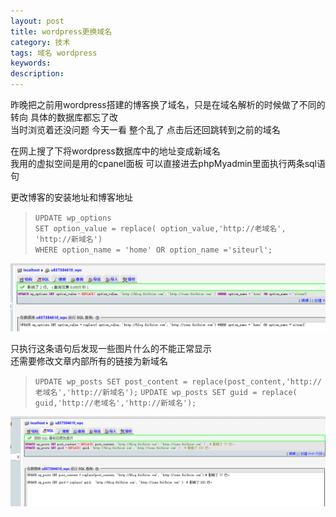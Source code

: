 ```yaml
---
layout: post
title: wordpress更换域名
category: 技术
tags: 域名 wordpress
keywords: 
description: 
---
```

昨晚把之前用wordpress搭建的博客换了域名，只是在域名解析的时候做了不同的转向 具体的数据库都忘了改  
当时浏览着还没问题 今天一看 整个乱了 点击后还回跳转到之前的域名

在网上搜了下将wordpress数据库中的地址变成新域名  
我用的虚拟空间是用的cpanel面板 可以直接进去phpMyadmin里面执行两条sql语句


更改博客的安装地址和博客地址  
> `UPDATE wp_options`   
`SET option_value = replace( option_value,'http://老域名', 'http://新域名')`  
`WHERE option_name = 'home' OR option_name ='siteurl';`


![](/public/img/wp-1.png)



只执行这条语句后发现一些图片什么的不能正常显示  
还需要修改文章内部所有的链接为新域名  
> `UPDATE wp_posts SET post_content = replace(post_content,'http://老域名','http://新域名');`
`UPDATE wp_posts SET guid = replace( guid,'http://老域名','http://新域名');`


![](/public/img/wp-2.png)
